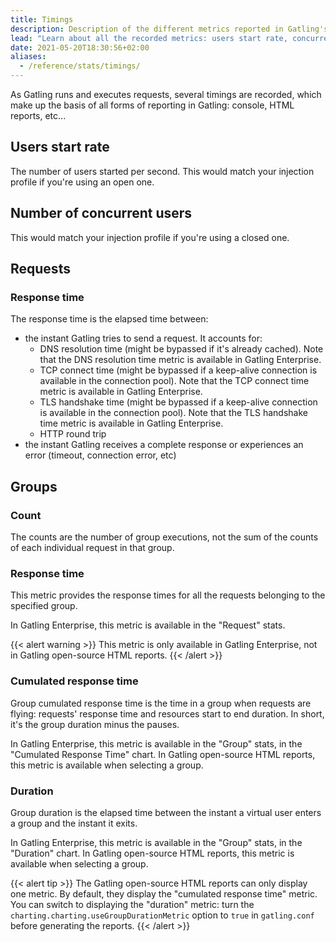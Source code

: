 ```yaml
---
title: Timings
description: Description of the different metrics reported in Gatling's HTML reports.
lead: "Learn about all the recorded metrics: users start rate, concurrent users, response times and counts."
date: 2021-05-20T18:30:56+02:00
aliases:
  - /reference/stats/timings/
---
```


As Gatling runs and executes requests, several timings are recorded, which make up the basis of all forms of reporting in Gatling: console, HTML reports, etc...

## Users start rate

The number of users started per second. This would match your injection profile if you're using an open one.

## Number of concurrent users

This would match your injection profile if you're using a closed one.

## Requests

### Response time

The response time is the elapsed time between:

* the instant Gatling tries to send a request. It accounts for:
  * DNS resolution time (might be bypassed if it's already cached). Note that the DNS resolution time metric is available in Gatling Enterprise.
  * TCP connect time (might be bypassed if a keep-alive connection is available in the connection pool). Note that the TCP connect time metric is available in Gatling Enterprise.
  * TLS handshake time (might be bypassed if a keep-alive connection is available in the connection pool). Note that the TLS handshake time metric is available in Gatling Enterprise.
  * HTTP round trip
* the instant Gatling receives a complete response or experiences an error (timeout, connection error, etc)

## Groups

### Count

The counts are the number of group executions, not the sum of the counts of each individual request in that group.

### Response time

This metric provides the response times for all the requests belonging to the specified group.

In Gatling Enterprise, this metric is available in the "Request" stats.

{{< alert warning >}}
This metric is only available in Gatling Enterprise, not in Gatling open-source HTML reports.
{{< /alert >}}

### Cumulated response time

Group cumulated response time is the time in a group when requests are flying: requests' response time and resources start to end duration.
In short, it's the group duration minus the pauses.

In Gatling Enterprise, this metric is available in the "Group" stats, in the "Cumulated Response Time" chart.
In Gatling open-source HTML reports, this metric is available when selecting a group. 

### Duration

Group duration is the elapsed time between the instant a virtual user enters a group and the instant it exits.

In Gatling Enterprise, this metric is available in the "Group" stats, in the "Duration" chart.
In Gatling open-source HTML reports, this metric is available when selecting a group.

{{< alert tip >}}
The Gatling open-source HTML reports can only display one metric.
By default, they display the "cumulated response time" metric.
You can switch to displaying the "duration" metric: turn the `charting.charting.useGroupDurationMetric` option to `true` in `gatling.conf` before generating the reports.
{{< /alert >}}
